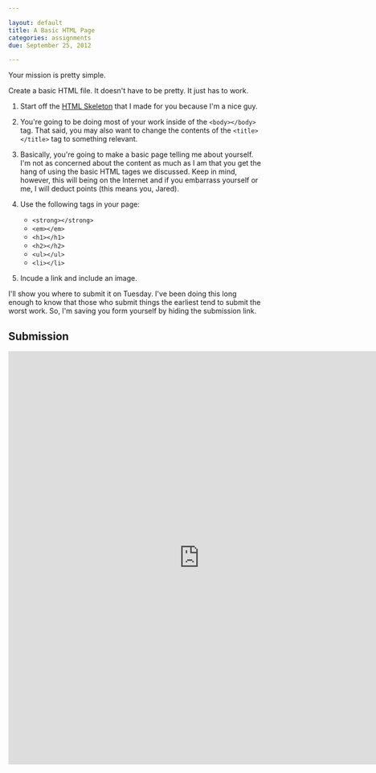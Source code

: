 ```yaml
---

layout: default
title: A Basic HTML Page
categories: assignments
due: September 25, 2012

---
```


Your mission is pretty simple.

Create a basic HTML file. It doesn't have to be pretty. It just has to work.

1. Start off the [HTML Skeleton](https://gist.github.com/1400242) that I made for you because I'm a nice guy.
2. You're going to be doing most of your work inside of the `<body></body>` tag. That said, you may also want to change the contents of the `<title></title>` tag to something relevant.
3. Basically, you're going to make a basic page telling me about yourself. I'm not as concerned about the content as much as I am that you get the hang of using the basic HTML tages we discussed. Keep in mind, however, this will being on the Internet and if you embarrass yourself or me, I will deduct points (this means you, Jared).
4. Use the following tags in your page:

	* `<strong></strong>`
	* `<em></em>`
	* `<h1></h1>`
	* `<h2></h2>`
	* `<ul></ul>`
	* `<li></li>`

5. Incude a link and include an image.

I'll show you where to submit it on Tuesday. I've been doing this long enough to know that those who submit things the earliest tend to submit the worst work. So, I'm saving you form yourself by hiding the submission link.

## Submission	

<iframe src="https://docs.google.com/a/scholarsnyc.com/spreadsheet/embeddedform?formkey=dHFldTF4UlU3M1FPSzNtV0dJNUdPN1E6MQ" width="760" height="822" frameborder="0" marginheight="0" marginwidth="0">Loading...</iframe>